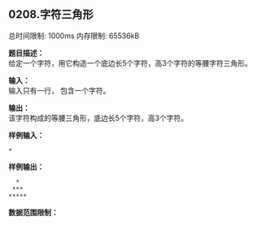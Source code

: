 ## 0208.字符三角形

总时间限制: 1000ms 内存限制: 65536kB

**题目描述：**   
给定一个字符，用它构造一个底边长5个字符，高3个字符的等腰字符三角形。

**输入：**   
输入只有一行， 包含一个字符。

**输出：**   
该字符构成的等腰三角形，底边长5个字符，高3个字符。

**样例输入：**

    *

**样例输出：**

      *
     ***
    *****

**数据范围限制：**
